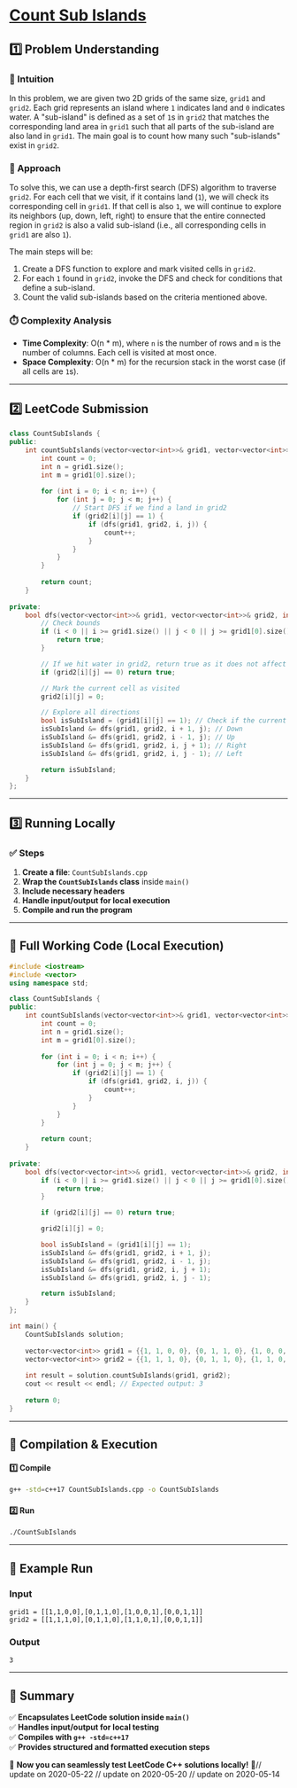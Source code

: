 # **[Count Sub Islands](https://leetcode.com/problems/count-sub-islands/description/)**  

## **1️⃣ Problem Understanding**  
### **📌 Intuition**  
In this problem, we are given two 2D grids of the same size, `grid1` and `grid2`. Each grid represents an island where `1` indicates land and `0` indicates water. A "sub-island" is defined as a set of `1`s in `grid2` that matches the corresponding land area in `grid1` such that all parts of the sub-island are also land in `grid1`. The main goal is to count how many such "sub-islands" exist in `grid2`.

### **🚀 Approach**  
To solve this, we can use a depth-first search (DFS) algorithm to traverse `grid2`. For each cell that we visit, if it contains land (`1`), we will check its corresponding cell in `grid1`. If that cell is also `1`, we will continue to explore its neighbors (up, down, left, right) to ensure that the entire connected region in `grid2` is also a valid sub-island (i.e., all corresponding cells in `grid1` are also `1`).

The main steps will be:
1. Create a DFS function to explore and mark visited cells in `grid2`.
2. For each `1` found in `grid2`, invoke the DFS and check for conditions that define a sub-island.
3. Count the valid sub-islands based on the criteria mentioned above.

### **⏱️ Complexity Analysis**  
- **Time Complexity**: O(n * m), where `n` is the number of rows and `m` is the number of columns. Each cell is visited at most once.  
- **Space Complexity**: O(n * m) for the recursion stack in the worst case (if all cells are `1`s).

---  

## **2️⃣ LeetCode Submission**  
```cpp
class CountSubIslands {
public:
    int countSubIslands(vector<vector<int>>& grid1, vector<vector<int>>& grid2) {
        int count = 0;
        int n = grid1.size();
        int m = grid1[0].size();
        
        for (int i = 0; i < n; i++) {
            for (int j = 0; j < m; j++) {
                // Start DFS if we find a land in grid2
                if (grid2[i][j] == 1) {
                    if (dfs(grid1, grid2, i, j)) {
                        count++;
                    }
                }
            }
        }
        
        return count;
    }
    
private:
    bool dfs(vector<vector<int>>& grid1, vector<vector<int>>& grid2, int i, int j) {
        // Check bounds
        if (i < 0 || i >= grid1.size() || j < 0 || j >= grid1[0].size()) {
            return true;
        }

        // If we hit water in grid2, return true as it does not affect sub-island condition
        if (grid2[i][j] == 0) return true;

        // Mark the current cell as visited
        grid2[i][j] = 0;

        // Explore all directions
        bool isSubIsland = (grid1[i][j] == 1); // Check if the current part is part of a sub-island
        isSubIsland &= dfs(grid1, grid2, i + 1, j); // Down
        isSubIsland &= dfs(grid1, grid2, i - 1, j); // Up
        isSubIsland &= dfs(grid1, grid2, i, j + 1); // Right
        isSubIsland &= dfs(grid1, grid2, i, j - 1); // Left

        return isSubIsland;
    }
};  
```  

---  

## **3️⃣ Running Locally**  
### **✅ Steps**  
1. **Create a file**: `CountSubIslands.cpp`  
2. **Wrap the `CountSubIslands` class** inside `main()`  
3. **Include necessary headers**  
4. **Handle input/output for local execution**  
5. **Compile and run the program**  

---  

## **📝 Full Working Code (Local Execution)**  
```cpp
#include <iostream>
#include <vector>
using namespace std;

class CountSubIslands {
public:
    int countSubIslands(vector<vector<int>>& grid1, vector<vector<int>>& grid2) {
        int count = 0;
        int n = grid1.size();
        int m = grid1[0].size();
        
        for (int i = 0; i < n; i++) {
            for (int j = 0; j < m; j++) {
                if (grid2[i][j] == 1) {
                    if (dfs(grid1, grid2, i, j)) {
                        count++;
                    }
                }
            }
        }
        
        return count;
    }
    
private:
    bool dfs(vector<vector<int>>& grid1, vector<vector<int>>& grid2, int i, int j) {
        if (i < 0 || i >= grid1.size() || j < 0 || j >= grid1[0].size()) {
            return true;
        }

        if (grid2[i][j] == 0) return true;

        grid2[i][j] = 0;

        bool isSubIsland = (grid1[i][j] == 1);
        isSubIsland &= dfs(grid1, grid2, i + 1, j);
        isSubIsland &= dfs(grid1, grid2, i - 1, j);
        isSubIsland &= dfs(grid1, grid2, i, j + 1);
        isSubIsland &= dfs(grid1, grid2, i, j - 1);

        return isSubIsland;
    }
};

int main() {
    CountSubIslands solution;
    
    vector<vector<int>> grid1 = {{1, 1, 0, 0}, {0, 1, 1, 0}, {1, 0, 0, 1}, {0, 0, 1, 1}};
    vector<vector<int>> grid2 = {{1, 1, 1, 0}, {0, 1, 1, 0}, {1, 1, 0, 1}, {0, 0, 1, 1}};
    
    int result = solution.countSubIslands(grid1, grid2);
    cout << result << endl; // Expected output: 3
    
    return 0;
}
```  

---  

## **🔧 Compilation & Execution**  
#### **1️⃣ Compile**  
```bash
g++ -std=c++17 CountSubIslands.cpp -o CountSubIslands
```  

#### **2️⃣ Run**  
```bash
./CountSubIslands
```  

---  

## **🎯 Example Run**  
### **Input**  
```
grid1 = [[1,1,0,0],[0,1,1,0],[1,0,0,1],[0,0,1,1]]
grid2 = [[1,1,1,0],[0,1,1,0],[1,1,0,1],[0,0,1,1]]
```  
### **Output**  
```
3
```  

---  

## **📌 Summary**  
✅ **Encapsulates LeetCode solution inside `main()`**  
✅ **Handles input/output for local testing**  
✅ **Compiles with `g++ -std=c++17`**  
✅ **Provides structured and formatted execution steps**  

🚀 **Now you can seamlessly test LeetCode C++ solutions locally!** 🚀// update on 2020-05-22
// update on 2020-05-20
// update on 2020-05-14
